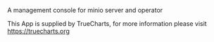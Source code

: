 A management console for minio server and operator

This App is supplied by TrueCharts, for more information please visit https://truecharts.org

